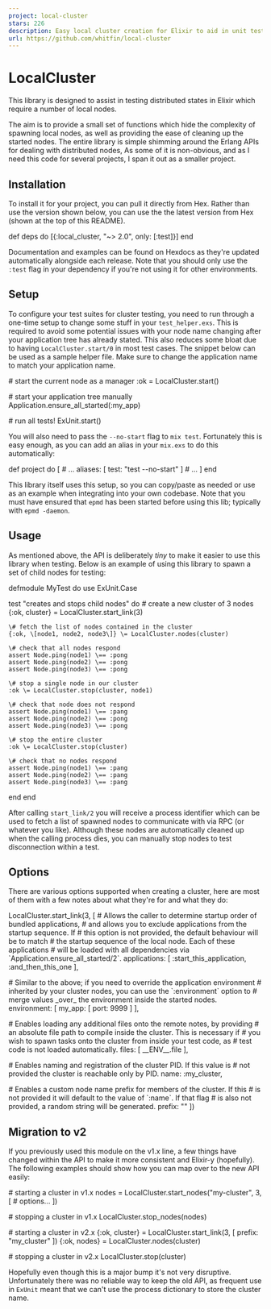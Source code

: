 ```yaml
---
project: local-cluster
stars: 226
description: Easy local cluster creation for Elixir to aid in unit testing
url: https://github.com/whitfin/local-cluster
---
```


LocalCluster
============

This library is designed to assist in testing distributed states in Elixir which require a number of local nodes.

The aim is to provide a small set of functions which hide the complexity of spawning local nodes, as well as providing the ease of cleaning up the started nodes. The entire library is simple shimming around the Erlang APIs for dealing with distributed nodes, As some of it is non-obvious, and as I need this code for several projects, I span it out as a smaller project.

Installation
------------

To install it for your project, you can pull it directly from Hex. Rather than use the version shown below, you can use the the latest version from Hex (shown at the top of this README).

def deps do
  \[{:local\_cluster, "~> 2.0", only: \[:test\]}\]
end

Documentation and examples can be found on Hexdocs as they're updated automatically alongside each release. Note that you should only use the `:test` flag in your dependency if you're not using it for other environments.

Setup
-----

To configure your test suites for cluster testing, you need to run through a one-time setup to change some stuff in your `test_helper.exs`. This is required to avoid some potential issues with your node name changing after your application tree has already stated. This also reduces some bloat due to having `LocalCluster.start/0` in most test cases. The snippet below can be used as a sample helper file. Make sure to change the application name to match your application name.

\# start the current node as a manager
:ok \= LocalCluster.start()

\# start your application tree manually
Application.ensure\_all\_started(:my\_app)

\# run all tests!
ExUnit.start()

You will also need to pass the `--no-start` flag to `mix test`. Fortunately this is easy enough, as you can add an alias in your `mix.exs` to do this automatically:

def project do
  \[
    \# ...
    aliases: \[
      test: "test --no-start"
    \]
    \# ...
  \]
end

This library itself uses this setup, so you can copy/paste as needed or use as an example when integrating into your own codebase. Note that you must have ensured that `epmd` has been started before using this lib; typically with `epmd -daemon`.

Usage
-----

As mentioned above, the API is deliberately _tiny_ to make it easier to use this library when testing. Below is an example of using this library to spawn a set of child nodes for testing:

defmodule MyTest do
  use ExUnit.Case

  test "creates and stops child nodes" do
    \# create a new cluster of 3 nodes
    {:ok, cluster} \= LocalCluster.start\_link(3)

    \# fetch the list of nodes contained in the cluster
    {:ok, \[node1, node2, node3\]} \= LocalCluster.nodes(cluster)

    \# check that all nodes respond
    assert Node.ping(node1) \== :pong
    assert Node.ping(node2) \== :pong
    assert Node.ping(node3) \== :pong

    \# stop a single node in our cluster
    :ok \= LocalCluster.stop(cluster, node1)

    \# check that node does not respond
    assert Node.ping(node1) \== :pang
    assert Node.ping(node2) \== :pong
    assert Node.ping(node3) \== :pong

    \# stop the entire cluster
    :ok \= LocalCluster.stop(cluster)

    \# check that no nodes respond
    assert Node.ping(node1) \== :pang
    assert Node.ping(node2) \== :pang
    assert Node.ping(node3) \== :pang
  end
end

After calling `start_link/2` you will receive a process identifier which can be used to fetch a list of spawned nodes to communicate with via RPC (or whatever you like). Although these nodes are automatically cleaned up when the calling process dies, you can manually stop nodes to test disconnection within a test.

Options
-------

There are various options supported when creating a cluster, here are most of them with a few notes about what they're for and what they do:

LocalCluster.start\_link(3, \[
  \# Allows the caller to determine startup order of bundled applications,
  \# and allows you to exclude applications from the startup sequence. If
  \# this option is not provided, the default behaviour will be to match
  \# the startup sequence of the local node. Each of these applications
  \# will be loaded with all dependencies via \`Application.ensure\_all\_started/2\`.
  applications: \[
    :start\_this\_application,
    :and\_then\_this\_one
  \],

  \# Similar to the above; if you need to override the application environment
  \# inherited by your cluster nodes, you can use the \`:environment\` option to
  \# merge values \_over\_ the environment inside the started nodes.
  environment: \[
    my\_app: \[
      port: 9999
    \]
  \],

  \# Enables loading any additional files onto the remote notes, by providing
  \# an absolute file path to compile inside the cluster. This is necessary if
  \# you wish to spawn tasks onto the cluster from inside your test code, as
  \# test code is not loaded automatically.
  files: \[
    \_\_ENV\_\_.file
  \],

  \# Enables naming and registration of the cluster PID. If this value is
  \# not provided the cluster is reachable only by PID.
  name: :my\_cluster,

  \# Enables a custom node name prefix for members of the cluster. If this
  \# is not provided it will default to the value of \`:name\`. If that flag
  \# is also not provided, a random string will be generated.
  prefix: ""
\])

Migration to v2
---------------

If you previously used this module on the v1.x line, a few things have changed within the API to make it more consistent and Elixir-y (hopefully). The following examples should show how you can map over to the new API easily:

\# starting a cluster in v1.x
nodes \= LocalCluster.start\_nodes("my-cluster", 3, \[
  \# options...
\])

\# stopping a cluster in v1.x
LocalCluster.stop\_nodes(nodes)

\# starting a cluster in v2.x
{:ok, cluster} \= LocalCluster.start\_link(3, \[
  prefix: "my\_cluster"
\])
{:ok, nodes} \= LocalCluster.nodes(cluster)

\# stopping a cluster in v2.x
LocalCluster.stop(cluster)

Hopefully even though this is a major bump it's not very disruptive. Unfortunately there was no reliable way to keep the old API, as frequent use in `ExUnit` meant that we can't use the process dictionary to store the cluster name.
